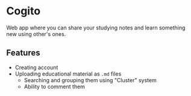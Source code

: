 # Cogito

Web app where you can share your studying notes
and learn something new using other's ones.

## Features
- Creating account
- Uploading educational material as `.md` files
    - Searching and grouping them using "Cluster" system
    - Ability to comment them
